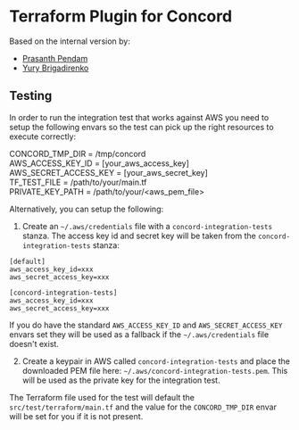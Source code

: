 # Terraform Plugin for Concord

Based on the internal version by:
- [Prasanth Pendam](https://github.com/ppendha)
- [Yury Brigadirenko](https://github.com/brig)

## Testing

In order to run the integration test that works against AWS you need to setup the following
envars so the test can pick up the right resources to execute correctly:

CONCORD_TMP_DIR	       = /tmp/concord <br>
AWS_ACCESS_KEY_ID	     = [your_aws_access_key] <br>
AWS_SECRET_ACCESS_KEY	 = [your_aws_secret_key] <br>
TF_TEST_FILE	         = /path/to/your/main.tf <br>
PRIVATE_KEY_PATH       = /path/to/your/<aws_pem_file>

Alternatively, you can setup the following:

1) Create an `~/.aws/credentials` file with a `concord-integration-tests` stanza. The access key id and secret key will
be taken from the `concord-integration-tests` stanza:

```
[default]
aws_access_key_id=xxx
aws_secret_access_key=xxx

[concord-integration-tests]
aws_access_key_id=xxx
aws_secret_access_key=xxx
```

If you do have the standard `AWS_ACCESS_KEY_ID` and `AWS_SECRET_ACCESS_KEY` envars set they will be used as a fallback if the `~/.aws/credentials` file doesn't exist.

2) Create a keypair in AWS called `concord-integration-tests` and place the downloaded PEM file here: `~/.aws/concord-integration-tests.pem`. This will be used as the private key for the integration test.

The Terraform file used for the test will default the `src/test/terraform/main.tf` and the value for the `CONCORD_TMP_DIR` envar will be set for you if it is not present.

